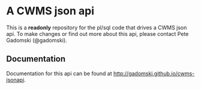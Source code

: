 A CWMS json api
===============

This is a **readonly** repository for the pl/sql code that drives a CWMS json api.
To make changes or find out more about this api, please contact Pete Gadomski (@gadomski).


Documentation
-------------

Documentation for this api can be found at http://gadomski.github.io/cwms-jsonapi.
